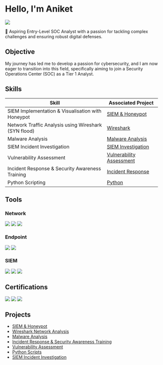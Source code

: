 # Hello, I'm Aniket
<a href="https://linkedin.com/in/aniket-kolte"><img src="https://img.shields.io/badge/-LinkedIn-0072b1?&style=for-the-badge&logo=linkedin&logoColor=white" /></a>

🔐 Aspiring Entry-Level SOC Analyst with a passion for tackling complex challenges and ensuring robust digital defenses.

## Objective

My journey has led me to develop a passion for cybersecurity, and I am now eager to transition into this field, specifically aiming to join a Security Operations Center (SOC) as a Tier 1 Analyst.

## Skills

| Skill                                                      | Associated Project         |
|------------------------------------------------------------|----------------------------|
| SIEM Implementation & Visualisation with Honeypot          | <a href="https://github.com/Aniket-Kolte-273/P-1">SIEM & Honeypot</a> |
| Network Traffic Analysis using Wireshark (SYN flood)       | <a href="https://github.com/Aniket-Kolte-273/P-2">Wireshark</a> | 
| Malware Analysis                                           | <a href="https://github.com/Aniket-Kolte-273/P-4">Malware Analysis</a> |
| SIEM Incident Investigation                                | <a href="https://github.com/Aniket-Kolte-273/P-3">SIEM Investigation</a> |
| Vulnerability Assessment                                   | <a href="https://github.com/Aniket-Kolte-273/P-6">Vulnerability Assessment</a> |
| Incident Response & Security Awareness Training            | <a href="https://github.com/Aniket-Kolte-273/P-7">Incident Response</a> |
| Python Scripting                                            | <a href="https://github.com/Aniket-Kolte-273/P-5">Python</a> |

## Tools

### Network
<div>
    <img src="https://img.shields.io/badge/-Wireshark-1679A7?&style=for-the-badge&logo=Wireshark&logoColor=white" />
    <img src="https://img.shields.io/badge/-Suricata-EF3B2D?&style=for-the-badge&logo=Suricata&logoColor=white" />
    <img src="https://img.shields.io/badge/-Zeek-777BB4?&style=for-the-badge&logo=Zeek&logoColor=white" />
</div>

### Endpoint
<div>
    <img src="https://img.shields.io/badge/-Microsoft_Defender_for_Endpoint-00A4EF?&style=for-the-badge&logo=Microsoft&logoColor=white" />
    <img src="https://img.shields.io/badge/-Velociraptor-4B275F?&style=for-the-badge&logo=Velociraptor&logoColor=white" />
</div>

### SIEM
<div>
    <img src="https://img.shields.io/badge/-Microsoft_Sentinel-0078D4?&style=for-the-badge&logo=Microsoft&logoColor=white" />
    <img src="https://img.shields.io/badge/-Splunk-000000?&style=for-the-badge&logo=Splunk&logoColor=white" />
    <img src="https://img.shields.io/badge/-Elastic-005571?&style=for-the-badge&logo=Elastic&logoColor=white" />
</div>

## Certifications
<div>
<img src="https://img.shields.io/badge/-ISC2_CC-005571?&style=for-the-badge&logo=ISC2&logoColor=white" />
<img src="https://img.shields.io/badge/-Google_Cybersecurity_Professional-4285F4?&style=for-the-badge&logo=Google&logoColor=white" />
<img src="https://img.shields.io/badge/-PG_Cybersecurity_Simplilearn-000000?&style=for-the-badge&logo=Simplilearn&logoColor=white" />
</div>

## Projects
- <a href="https://github.com/Aniket-Kolte-273/P-1">SIEM & Honeypot</a>
- <a href="https://github.com/Aniket-Kolte-273/P-2">Wireshark Network Analysis</a>
- <a href="https://github.com/Aniket-Kolte-273/P-4">Malware Analysis</a>
- <a href="https://github.com/Aniket-Kolte-273/P-7">Incident Response & Security Awareness Training</a>
- <a href="https://github.com/Aniket-Kolte-273/P-6">Vulnerability Assessment</a>
- <a href="https://github.com/Aniket-Kolte-273/P-5">Python Scripts</a>
- <a href="https://github.com/Aniket-Kolte-273/P-3">SIEM Incident Investigation</a>
